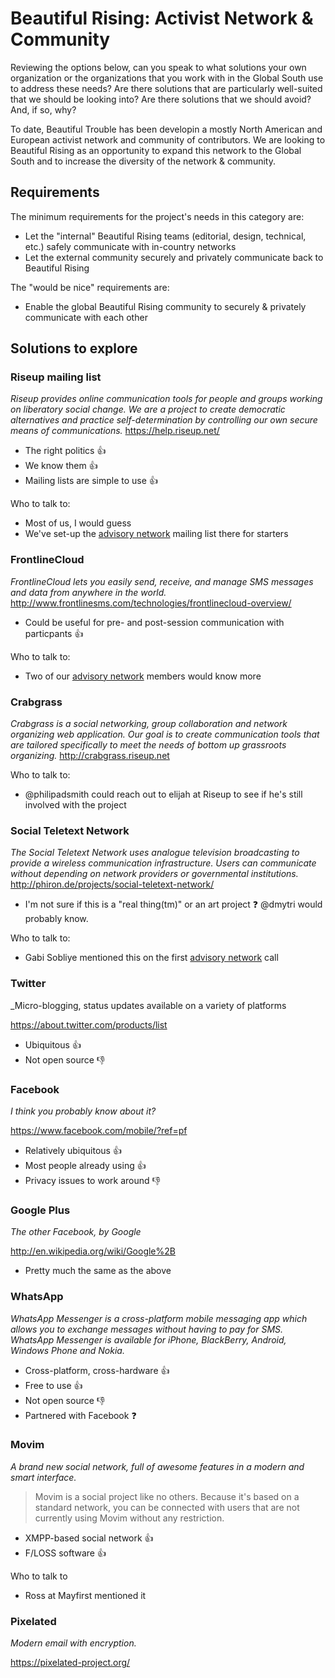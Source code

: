 Beautiful Rising: Activist Network & Community
==============================================

Reviewing the options below, can you speak to what solutions your own organization or the organizations that you work with in the Global South use to address these needs? Are there solutions that are particularly well-suited that we should be looking into? Are there solutions that we should avoid? And, if so, why?

To date, Beautiful Trouble has been developin a mostly North American and European activist network and community of contributors. We are looking to Beautiful Rising as an opportunity to expand this network to the Global South and to increase the diversity of the network & community.

## Requirements

The minimum requirements for the project's needs in this category are:

* Let the "internal" Beautiful Rising teams (editorial, design, technical, etc.) safely communicate with in-country networks
* Let the external community securely and privately communicate back to Beautiful Rising

The "would be nice" requirements are:

* Enable the global Beautiful Rising community to securely & privately communicate with each other

## Solutions to explore

### Riseup mailing list
_Riseup provides online communication tools for people and groups working on liberatory social change. We are a project to create democratic alternatives and practice self-determination by controlling our own secure means of communications._
https://help.riseup.net/

* The right politics :thumbsup:
* We know them :thumbsup:
* Mailing lists are simple to use :thumbsup:

Who to talk to:
* Most of us, I would guess
* We've set-up the [advisory network][advisorynetwork] mailing list there for starters

### FrontlineCloud
_FrontlineCloud lets you easily send, receive, and manage SMS messages and data from anywhere in the world._
http://www.frontlinesms.com/technologies/frontlinecloud-overview/

* Could be useful for pre- and post-session communication with particpants :thumbsup:

Who to talk to:
* Two of our [advisory network][advisorynetwork] members would know more

### Crabgrass
_Crabgrass is a social networking, group collaboration and network organizing web application. Our goal is to create communication tools that are tailored specifically to meet the needs of bottom up grassroots organizing._
http://crabgrass.riseup.net

Who to talk to:
* @philipadsmith could reach out to elijah at Riseup to see if he's still involved with the project

### Social Teletext Network
_The Social Teletext Network uses analogue television broadcasting to provide a wireless communication infrastructure. Users can communicate without depending on network providers or governmental institutions._
http://phiron.de/projects/social-teletext-network/

* I'm not sure if this is a "real thing(tm)" or an art project :question: @dmytri would probably know.

Who to talk to:
* Gabi Sobliye mentioned this on the first [advisory network][advisorynetwork] call

### Twitter
_Micro-blogging, status updates available on a variety of platforms

https://about.twitter.com/products/list

* Ubiquitous :thumbsup:
* Not open source :thumbsdown:

### Facebook
_I think you probably know about it?_

https://www.facebook.com/mobile/?ref=pf

* Relatively ubiquitous :thumbsup:
* Most people already using :thumbsup:
* Privacy issues to work around :thumbsdown:

### Google Plus
_The other Facebook, by Google_

http://en.wikipedia.org/wiki/Google%2B

* Pretty much the same as the above

### WhatsApp
_WhatsApp Messenger is a cross-platform mobile messaging app which allows you to exchange messages without having to pay for SMS. WhatsApp Messenger is available for iPhone, BlackBerry, Android, Windows Phone and Nokia._

* Cross-platform, cross-hardware :thumbsup:
* Free to use :thumbsup:
* Not open source :thumbsdown:
* Partnered with Facebook :question:

### Movim
_A brand new social network, full of awesome features in a modern and smart interface._

> Movim is a social project like no others. Because it's based on a standard network, you can be connected with users that are not currently using Movim without any restriction.

* XMPP-based social network :thumbsup:
* F/LOSS software :thumbsup:

Who to talk to
* Ross at Mayfirst mentioned it

### Pixelated
_Modern email with encryption._

https://pixelated-project.org/

[aadk]: http://actionaid.org
[bt]: http://beautifultrouble.org
[bsol]: http://beautifulsolutions.info
[brising]: http://beautifulrising.org
[advisorynetwork]: http://beautifulrising.org/news/#announcing-the-first-members-of-the-beautiful-rising-advisory-network
